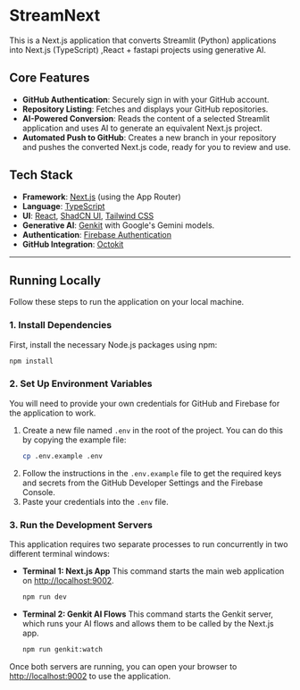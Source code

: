 # StreamNext

This is a Next.js application that converts Streamlit (Python) applications into Next.js (TypeScript) ,React + fastapi projects using generative AI.

## Core Features

-   **GitHub Authentication**: Securely sign in with your GitHub account.
-   **Repository Listing**: Fetches and displays your GitHub repositories.
-   **AI-Powered Conversion**: Reads the content of a selected Streamlit application and uses AI to generate an equivalent Next.js project.
-   **Automated Push to GitHub**: Creates a new branch in your repository and pushes the converted Next.js code, ready for you to review and use.

## Tech Stack

-   **Framework**: [Next.js](https://nextjs.org/) (using the App Router)
-   **Language**: [TypeScript](https://www.typescriptlang.org/)
-   **UI**: [React](https://react.dev/), [ShadCN UI](https://ui.shadcn.com/), [Tailwind CSS](https://tailwindcss.com/)
-   **Generative AI**: [Genkit](https://firebase.google.com/docs/genkit) with Google's Gemini models.
-   **Authentication**: [Firebase Authentication](https://firebase.google.com/docs/auth)
-   **GitHub Integration**: [Octokit](https://github.com/octokit/rest.js)

---

## Running Locally

Follow these steps to run the application on your local machine.

### 1. Install Dependencies

First, install the necessary Node.js packages using npm:

```bash
npm install
```

### 2. Set Up Environment Variables

You will need to provide your own credentials for GitHub and Firebase for the application to work.

1.  Create a new file named `.env` in the root of the project. You can do this by copying the example file:
    ```bash
    cp .env.example .env
    ```
2.  Follow the instructions in the `.env.example` file to get the required keys and secrets from the GitHub Developer Settings and the Firebase Console.
3.  Paste your credentials into the `.env` file.

### 3. Run the Development Servers

This application requires two separate processes to run concurrently in two different terminal windows:

-   **Terminal 1: Next.js App**
    This command starts the main web application on [http://localhost:9002](http://localhost:9002).

    ```bash
    npm run dev
    ```

-   **Terminal 2: Genkit AI Flows**
    This command starts the Genkit server, which runs your AI flows and allows them to be called by the Next.js app.

    ```bash
    npm run genkit:watch
    ```

Once both servers are running, you can open your browser to [http://localhost:9002](http://localhost:9002) to use the application.
